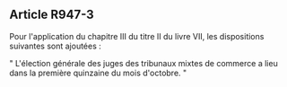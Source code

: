 Article R947-3
----
Pour l'application du chapitre III du titre II du livre VII, les dispositions
suivantes sont ajoutées :

" L'élection générale des juges des tribunaux mixtes de commerce a lieu dans la
première quinzaine du mois d'octobre. "
